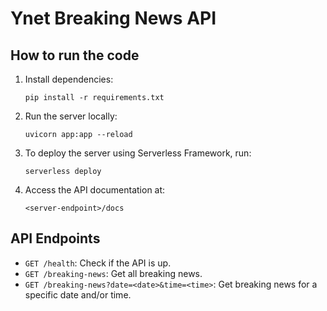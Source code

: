 # Ynet Breaking News API

## How to run the code

1. Install dependencies:
    ```
    pip install -r requirements.txt
    ```

2. Run the server locally:
    ```
    uvicorn app:app --reload
    ```

3. To deploy the server using Serverless Framework, run:
    ```
    serverless deploy
    ```

4. Access the API documentation at:
    ```
    <server-endpoint>/docs
    ```

## API Endpoints

- `GET /health`: Check if the API is up.
- `GET /breaking-news`: Get all breaking news.
- `GET /breaking-news?date=<date>&time=<time>`: Get breaking news for a specific date and/or time.
